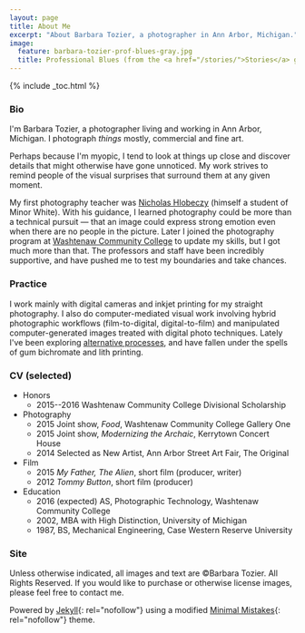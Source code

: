 ```yaml
---
layout: page
title: About Me
excerpt: "About Barbara Tozier, a photographer in Ann Arbor, Michigan."
image:
  feature: barbara-tozier-prof-blues-gray.jpg
  title: Professional Blues (from the <a href="/stories/">Stories</a> gallery)
---
```


{% include _toc.html %}

### Bio

I'm Barbara Tozier, a photographer living and working in Ann Arbor, Michigan. I photograph *things* mostly, commercial and fine art.

Perhaps because I'm myopic, I tend to look at things up close and discover details that might otherwise have gone unnoticed. My work strives to remind people of the visual surprises that surround them at any given moment.

My first photography teacher was [Nicholas Hlobeczy](http://www.hlobeczy.com) (himself a student of Minor White). With his guidance, I learned photography could be more than a technical pursuit — that an image could express strong emotion even when there are no people in the picture. Later I joined the photography program at [Washtenaw Community College](http://departments.wccnet.edu/dma/programs/photography/) to update my skills, but I got much more than that. The professors and staff have been incredibly supportive, and have pushed me to test my boundaries and take chances.

### Practice

I work mainly with digital cameras and inkjet printing for my straight photography. I also do computer-mediated visual work involving hybrid photographic workflows (film-to-digital, digital-to-film) and manipulated computer-generated images treated with digital photo techniques. Lately I've been exploring [alternative processes](http://www.alternativephotography.com/), and have fallen under the spells of gum bichromate and lith printing.

### CV (selected)

- Honors
    - 2015--2016 Washtenaw Community College Divisional Scholarship
- Photography
    - 2015 Joint show, _Food_, Washtenaw Community College Gallery One
    - 2015 Joint show, _Modernizing the Archaic_, Kerrytown Concert House
    - 2014 Selected as New Artist, Ann Arbor Street Art Fair, The Original
- Film
    - 2015 _My Father, The Alien_, short film (producer, writer)
    - 2012 _Tommy Button_, short film (producer)
- Education
    - 2016 (expected) AS, Photographic Technology, Washtenaw Community College
    - 2002, MBA with High Distinction, University of Michigan
    - 1987, BS, Mechanical Engineering, Case Western Reserve University

### Site

Unless otherwise indicated, all images and text are ©Barbara Tozier. All Rights Reserved. If you would like to purchase or otherwise license images, please feel free to contact me.

Powered by [Jekyll](http://jekyllrb.com){: rel="nofollow"} using a modified [Minimal Mistakes](http://mademistakes.com/minimal-mistakes/){: rel="nofollow"} theme.
